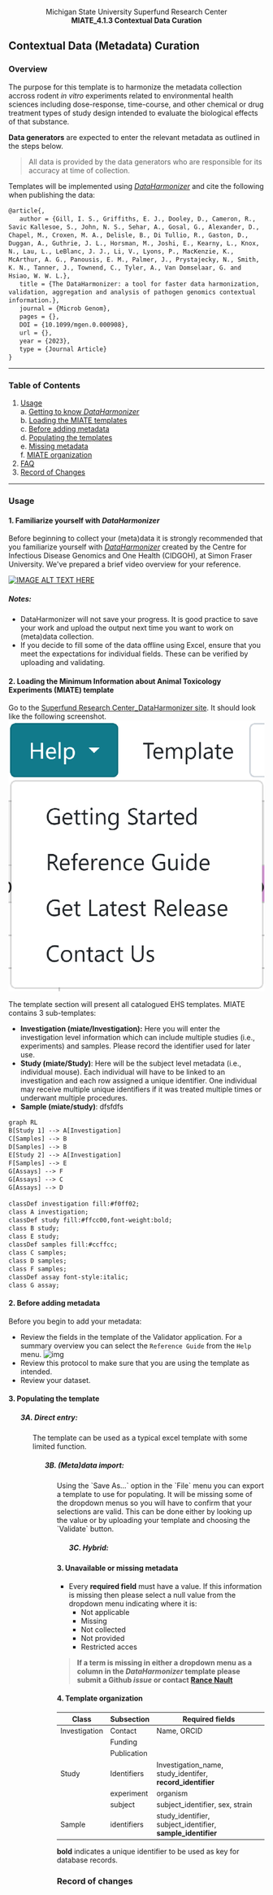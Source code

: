 <p align="center">
Michigan State University Superfund Research Center <br>
<b> MIATE_4.1.3 Contextual Data Curation </b>
</p>

## Contextual Data (Metadata) Curation

### Overview
The purpose for this template is to harmonize the metadata collection accross rodent _in vitro_ experiments related to environmental health sciences including dose-response, time-course, and other chemical or drug treatment types of study design intended to evaluate the biological effects of that substance. 

__Data generators__ are expected to enter the relevant metadata as outlined in the steps below.
> All data is provided by the data generators who are responsible for its accuracy at time of collection. 

Templates will be implemented using [_DataHarmonizer_](https://github.com/cidgoh/DataHarmonizer) and cite the following when publishing the data: 
```
@article{,
   author = {Gill, I. S., Griffiths, E. J., Dooley, D., Cameron, R., Savic Kallesoe, S., John, N. S., Sehar, A., Gosal, G., Alexander, D., Chapel, M., Croxen, M. A., Delisle, B., Di Tullio, R., Gaston, D., Duggan, A., Guthrie, J. L., Horsman, M., Joshi, E., Kearny, L., Knox, N., Lau, L., LeBlanc, J. J., Li, V., Lyons, P., MacKenzie, K., McArthur, A. G., Panousis, E. M., Palmer, J., Prystajecky, N., Smith, K. N., Tanner, J., Townend, C., Tyler, A., Van Domselaar, G. and Hsiao, W. W. L.},
   title = {The DataHarmonizer: a tool for faster data harmonization, validation, aggregation and analysis of pathogen genomics contextual information.},
   journal = {Microb Genom},
   pages = {},
   DOI = {10.1099/mgen.0.000908},
   url = {},
   year = {2023},
   type = {Journal Article}
}
```


---
### Table of Contents
1. [Usage](#usage)<br>
	a. [Getting to know _DataHarmonizer_](#familiorize)<br>
	b. [Loading the MIATE templates](#starting)<br>
	c. [Before adding metadata](#before)<br>
	d. [Populating the templates](#populating)<br>
	e. [Missing metadata](#missing)<br>
	f. [MIATE organization](#structure)<br>
2. [FAQ](#faq)<br>
3. [Record of Changes](#changes)<br>

---
### Usage

 <a id="familiorize"></a>
#### 1.  Familiarize yourself with _DataHarmonizer_<br>

Before beginning to collect your (meta)data it is strongly recommended that you familiarize yourself with [_DataHarmonizer_](https://github.com/cidgoh/DataHarmonizer#usage) created by the Centre for Infectious Disease Genomics and One Health (CIDGOH), at Simon Fraser University. We've prepared a brief video overview for your reference.

[![IMAGE ALT TEXT HERE](https://img.youtube.com/vi/YOUTUBE_VIDEO_ID_HERE/0.jpg)](https://www.youtube.com/watch?v=YOUTUBE_VIDEO_ID_HERE)

##### _Notes_:
- DataHarmonizer will not save your progress. It is good practice to save your work and upload the output next time you want to work on (meta)data collection.
- If you decide to fill some of the data offline using Excel, ensure that you meet the expectations for individual fields. These can be verified by uploading and validating.

 <a id="starting"></a>
#### 2.  Loading the Minimum Information about Animal Toxicology Experiments (MIATE) template<br>

Go to the [Superfund Research Center_DataHarmonizer site](http://52.90.28.252:8080/). It should look like the following screenshot.
![image](../../imgs/screenshot_helpmenu.png)

The template section will present all catalogued EHS templates. MIATE contains 3 sub-templates: 
- **Investigation (miate/Investigation):** Here you will enter the investigation level information which can include multiple studies (i.e., experiments) and samples. Please record the identifier used for later use.
- **Study (miate/Study)**: Here will be the subject level metadata (i.e., individual mouse). Each individual will have to be linked to an investigation and each row assigned a unique identifier. One individual may receive multiple unique identifiers if it was treated multiple times or underwant multiple procedures.
- **Sample (miate/study)**: dfsfdfs

```mermaid
graph RL
B[Study 1] --> A[Investigation]
C[Samples] --> B
D[Samples] --> B
E[Study 2] --> A[Investigation]
F[Samples] --> E
G[Assays] --> F
G[Assays] --> C
G[Assays] --> D

classDef investigation fill:#f0ff02;
class A investigation;
classDef study fill:#ffcc00,font-weight:bold; 
class B study; 
class E study; 
classDef samples fill:#ccffcc; 
class C samples; 
class D samples; 
class F samples; 
classDef assay font-style:italic; 
class G assay;
```

 <a id="before"></a>
#### 2.  Before adding metadata<br>
Before you begin to add your metadata: 
- Review the fields in the template of the Validator application. For a summary overview you can select the `Reference Guide` from the `Help` menu.
![img](img)
- Review this protocol to make sure that you are using the template as intended.
- Review your dataset. 

 <a id="populating"></a>
#### 3. Populating the template
#####  <uL>3A. Direct entry:
<ul><ul> The template can be used as a typical excel template with some limited function. 

#####  <uL>3B. (Meta)data import:
<ul><ul> Using the `Save As...` option in the `File` menu  you can export a template to use for populating. It will be missing some of the dropdown menus so you will have to confirm that your selections are valid. This can be done either by looking up the value or by uploading your template and choosing the `Validate` button. 

#####  <uL>3C. Hybrid:

<a id="missing" ></a>
#### 3.  Unavailable or missing metadata
- Every __required field__ must have a value. If this information is missing then please select a null value from the dropdown menu indicating where it is:
	- Not applicable 
	- Missing
	- Not collected
	- Not provided
	- Restricted acces

> __If a term is missing in either a dropdown menu as a column in the _DataHarmonizer_ template please submit a Github _issue_ or contact [Rance Nault](mailto:naultran@msu.edu)__ 

<a id="structure" ></a>
#### 4.  Template organization
| Class | Subsection  | Required fields |
|-------|---------------|---------------|
| Investigation | Contact| Name, ORCID  |
|               | Funding |             |
|               | Publication |         |   
| Study| Identifiers | Investigation_name, study_identifer, __record_identifier__ |
| | experiment | organism |
|  | subject | subject_identifier, sex, strain |
|Sample| identifiers | study_identifier, subject_identifier, __sample_identifier__ |

__bold__ indicates a unique identifier to be used as key for database records.

### Record of changes


